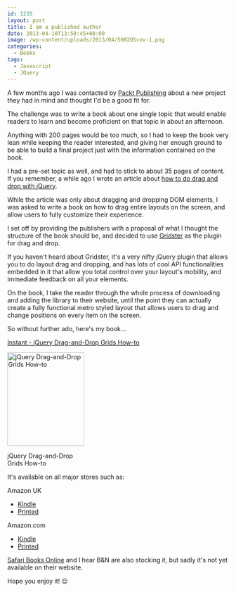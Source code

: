 ```yaml
---
id: 1235
layout: post
title: I am a published author
date: 2013-04-10T13:50:45+00:00
image: /wp-content/uploads/2013/04/5002OScov-1.png
categories:
  - Books
tags:
  - Javascript
  - JQuery
---
```

A few months ago I was contacted by <a title="Packt Publishing" href="http://www.packtpub.com/" target="_blank">Packt Publishing</a> about a new project they had in mind and thought I'd be a good fit for.

The challenge was to write a book about one single topic that would enable readers to learn and become proficient on that topic in about an afternoon.

Anything with 200 pages would be too much, so I had to keep the book very lean while keeping the reader interested, and giving her enough ground to be able to build a final project just with the information contained on the book.

I had a pre-set topic as well, and had to stick to about 35 pages of content. If you remember, a while ago I wrote an article about [how to do drag and drop with jQuery](https://www.placona.co.uk/a-more-elaborated-jquery-drag-drop-cloning/ "Jquery Drag and Drop").

While the article was only about dragging and dropping DOM elements, I was asked to write a book on how to drag entire layouts on the screen, and allow users to fully customize their experience.

I set off by providing the publishers with a proposal of what I thought the structure of the book should be, and decided to use <a title="Gridster.js" href="http://gridster.net/" target="_blank">Gridster</a> as the plugin for drag and drop.

If you haven't heard about Gridster, it's a very nifty jQuery plugin that allows you to do layout drag and dropping, and has lots of cool API functionalities embedded in it that allow you total control over your layout's mobility, and immediate feedback on all your elements.

On the book, I take the reader through the whole process of downloading and adding the library to their website, until the point they can actually create a fully functional metro styled layout that allows users to drag and change positions on every item on the screen.

So without further ado, here's my book...

<a title="Instant - jQuery Drag-and-Drop Grids How-to " href="http://www.packtpub.com/jquery-drag-and-drop-grids/book" target="_blank">Instant - jQuery Drag-and-Drop Grids How-to</a>

<div style="width: 185px" class="wp-caption aligncenter">
  <img alt="jQuery Drag-and-Drop Grids How-to" src="http://dgdsbygo8mp3h.cloudfront.net/sites/default/files/imagecache/productview_larger/5002OScov.jpg" width="175" height="213" />
  
  <p class="wp-caption-text">
    jQuery Drag-and-Drop Grids How-to
  </p>
</div>

It's available on all major stores such as:

Amazon UK

  * <a title="Instant jQuery Drag-and-Drop Grids How-to [Kindle Edition]" href="http://www.amazon.co.uk/gp/product/B00C26J20E/ref=as_li_ss_tl?ie=UTF8&camp=1634&creative=19450&creativeASIN=B00C26J20E&linkCode=as2&tag=marplasblo-21" target="_blank"><span style="line-height: 13px;">Kindle</span></a>
  * <a title="Instant jQuery Drag-and-Drop Grids How-to [Paperback]" href="http://www.amazon.co.uk/gp/product/1782165002/ref=as_li_ss_tl?ie=UTF8&camp=1634&creative=19450&creativeASIN=1782165002&linkCode=as2&tag=marplasblo-21" target="_blank">Printed</a>

Amazon.com

  * <a title="Instant jQuery Drag-and-Drop Grids How-to [Kindle Edition]" href="http://www.amazon.com/gp/product/B00C26J20E/ref=as_li_ss_tl?ie=UTF8&camp=1789&creative=390957&creativeASIN=B00C26J20E&linkCode=as2&tag=placona-20" target="_blank"><span style="line-height: 13px;">Kindle</span></a>
  * <a title="Instant jQuery Drag-and-Drop Grids How-to [Paperback]" href="http://www.amazon.com/gp/product/1782165002/ref=as_li_ss_tl?ie=UTF8&camp=1789&creative=390957&creativeASIN=1782165002&linkCode=as2&tag=placona-20" target="_blank">Printed</a>

<a title="Instant jQuery Drag-and-Drop Grids How-to - Safari" href="http://my.safaribooksonline.com/9781782165002?cid=packt-cat-readnow-9781782165002" target="_blank">Safari Books Online</a> and I hear B&N are also stocking it, but sadly it's not yet available on their website.

Hope you enjoy it! 😉
